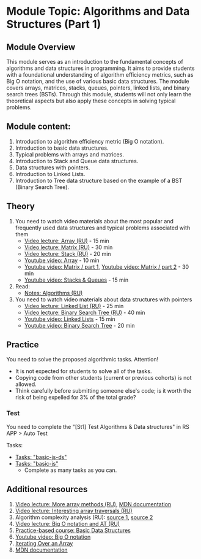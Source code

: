 # Module Topic: Algorithms and Data Structures (Part 1)

## Module Overview

This module serves as an introduction to the fundamental concepts of algorithms and data structures in programming. It aims to provide students with a foundational understanding of algorithm efficiency metrics, such as Big O notation, and the use of various basic data structures. The module covers arrays, matrices, stacks, queues, pointers, linked lists, and binary search trees (BSTs). Through this module, students will not only learn the theoretical aspects but also apply these concepts in solving typical problems.

## Module content:

1. Introduction to algorithm efficiency metric (Big O notation).
2. Introduction to basic data structures.
3. Typical problems with arrays and matrices.
4. Introduction to Stack and Queue data structures.
5. Data structures with pointers.
6. Introduction to Linked Lists.
7. Introduction to Tree data structure based on the example of a BST (Binary Search Tree).

## Theory

1. You need to watch video materials about the most popular and frequently used data structures and typical problems associated with them
   - [Video lecture: Array (RU)](https://youtu.be/Jvm4ShU86yw) - 15 min
   - [Video lecture: Matrix (RU)](https://youtu.be/r8uHNxrfCwc) - 30 min
   - [Video lecture: Stack (RU)](https://youtu.be/TqlSlaMak8Y) - 20 min
   - [Youtube video: Array](https://youtu.be/txjmvEPlAtU?si=Y2sO3jcBcwR5NjLi) - 10 min
   - [Youtube video: Matrix / part 1](https://youtu.be/CDpJ4PIWAlE?si=jgFFSNyyZOKOiPY8), [Youtube video: Matrix / part 2](https://youtu.be/ajSXu2D2gzg?si=342sreFA-oqZcEQg) - 30 min
   - [Youtube video: Stacks & Queues](https://www.youtube.com/watch?v=1AJ4ldcH2t4) - 15 min
2. Read:
   - [Notes: Algorithms (RU)](https://github.com/rolling-scopes-school/tasks/blob/master/tasks/materials/algorithms.md)
3. You need to watch video materials about data structures with pointers
   - [Video lecture: Linked List (RU)](https://youtu.be/NpcHTBOAId0) - 25 min
   - [Video lecture: Binary Search Tree (RU)](https://youtu.be/fnqUD4FTE5Q) - 40 min
   - [Youtube video: Linked Lists](https://www.youtube.com/watch?v=ChWWEncl76Y) - 15 min
   - [Youtube video: Binary Search Tree](https://www.youtube.com/watch?v=6JeuJRqKJrI) - 20 min

## Practice

You need to solve the proposed algorithmic tasks.
Attention!

- It is not expected for students to solve all of the tasks.
- Copying code from other students (current or previous cohorts) is not allowed.
- Think carefully before submitting someone else's code; is it worth the risk of being expelled for 3% of the total grade?

### Test

You need to complete the "[St1] Test Algorithms & Data structures" in RS APP > Auto Test

Tasks:

- [Tasks: "basic-js-ds"](https://github.com/AlreadyBored/basic-js-ds)
- [Tasks: "basic-js"](https://github.com/AlreadyBored/basic-js)
  - Complete as many tasks as you can.

## Additional resources

1. [Video lecture: More array methods (RU)](https://youtu.be/d8c-JgbpMHs), [MDN documentation](https://developer.mozilla.org/ru/docs/Web/JavaScript/Reference/Global_Objects/Array)
2. [Video lecture: Interesting array traversals (RU)](https://youtu.be/jM7aTyncf8Y)
3. Algorithm complexity analysis (RU): [source 1](https://tproger.ru/articles/computational-complexity-explained/), [source 2](https://tproger.ru/translations/algorithms-and-data-structures/)
4. [Video lecture: Big O notation and AT (RU)](https://www.youtube.com/watch?v=luExFPwQVOY)
5. [Practice-based course: Basic Data Structures](https://www.freecodecamp.org/learn/javascript-algorithms-and-data-structures/#basic-data-structures)
6. [Youtube video: Big O notation](https://youtu.be/3yUuo7TqMW8?si=00nLTn2st0Ntxgx7)
7. [Iterating Over an Array](https://javascript.plainenglish.io/understanding-the-different-ways-of-iterating-over-an-array-in-javascript-26851399c531)
8. [MDN documentation](https://developer.mozilla.org/en-US/docs/Web/JavaScript/Reference/Global_Objects/Array)
